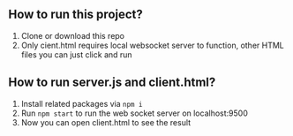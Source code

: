 ## How to run this project?

1. Clone or download this repo
2. Only cient.html requires local websocket server to function, other HTML files you can just click and run

## How to run server.js and client.html?

1. Install related packages via `npm i`
2. Run `npm start` to run the web socket server on localhost:9500
3. Now you can open client.html to see the result
